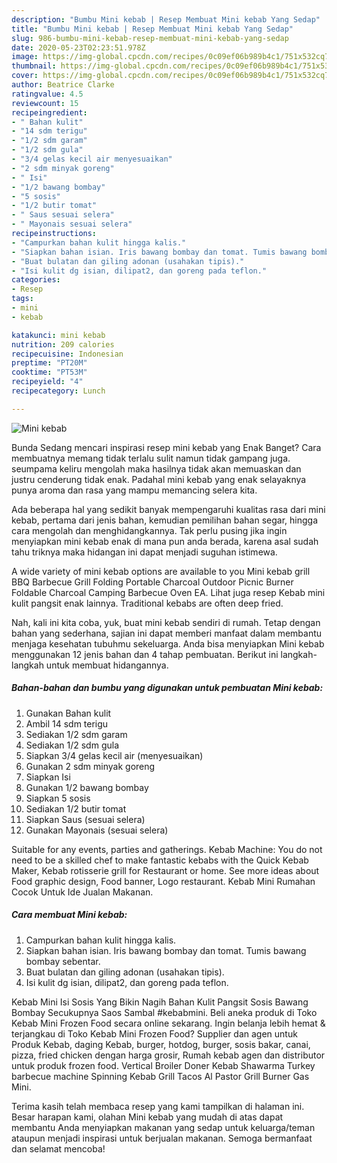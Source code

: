 ```yaml
---
description: "Bumbu Mini kebab | Resep Membuat Mini kebab Yang Sedap"
title: "Bumbu Mini kebab | Resep Membuat Mini kebab Yang Sedap"
slug: 986-bumbu-mini-kebab-resep-membuat-mini-kebab-yang-sedap
date: 2020-05-23T02:23:51.978Z
image: https://img-global.cpcdn.com/recipes/0c09ef06b989b4c1/751x532cq70/mini-kebab-foto-resep-utama.jpg
thumbnail: https://img-global.cpcdn.com/recipes/0c09ef06b989b4c1/751x532cq70/mini-kebab-foto-resep-utama.jpg
cover: https://img-global.cpcdn.com/recipes/0c09ef06b989b4c1/751x532cq70/mini-kebab-foto-resep-utama.jpg
author: Beatrice Clarke
ratingvalue: 4.5
reviewcount: 15
recipeingredient:
- " Bahan kulit"
- "14 sdm terigu"
- "1/2 sdm garam"
- "1/2 sdm gula"
- "3/4 gelas kecil air menyesuaikan"
- "2 sdm minyak goreng"
- " Isi"
- "1/2 bawang bombay"
- "5 sosis"
- "1/2 butir tomat"
- " Saus sesuai selera"
- " Mayonais sesuai selera"
recipeinstructions:
- "Campurkan bahan kulit hingga kalis."
- "Siapkan bahan isian. Iris bawang bombay dan tomat. Tumis bawang bombay sebentar."
- "Buat bulatan dan giling adonan (usahakan tipis)."
- "Isi kulit dg isian, dilipat2, dan goreng pada teflon."
categories:
- Resep
tags:
- mini
- kebab

katakunci: mini kebab 
nutrition: 209 calories
recipecuisine: Indonesian
preptime: "PT20M"
cooktime: "PT53M"
recipeyield: "4"
recipecategory: Lunch

---
```



![Mini kebab](https://img-global.cpcdn.com/recipes/0c09ef06b989b4c1/751x532cq70/mini-kebab-foto-resep-utama.jpg)

Bunda Sedang mencari inspirasi resep mini kebab yang Enak Banget? Cara membuatnya memang tidak terlalu sulit namun tidak gampang juga. seumpama keliru mengolah maka hasilnya tidak akan memuaskan dan justru cenderung tidak enak. Padahal mini kebab yang enak selayaknya punya aroma dan rasa yang mampu memancing selera kita.

Ada beberapa hal yang sedikit banyak mempengaruhi kualitas rasa dari mini kebab, pertama dari jenis bahan, kemudian pemilihan bahan segar, hingga cara mengolah dan menghidangkannya. Tak perlu pusing jika ingin menyiapkan mini kebab enak di mana pun anda berada, karena asal sudah tahu triknya maka hidangan ini dapat menjadi suguhan istimewa.

A wide variety of mini kebab options are available to you Mini kebab grill BBQ Barbecue Grill Folding Portable Charcoal Outdoor Picnic Burner Foldable Charcoal Camping Barbecue Oven EA. Lihat juga resep Kebab mini kulit pangsit enak lainnya. Traditional kebabs are often deep fried.


Nah, kali ini kita coba, yuk, buat mini kebab sendiri di rumah. Tetap dengan bahan yang sederhana, sajian ini dapat memberi manfaat dalam membantu menjaga kesehatan tubuhmu sekeluarga. Anda bisa menyiapkan Mini kebab menggunakan 12 jenis bahan dan 4 tahap pembuatan. Berikut ini langkah-langkah untuk membuat hidangannya.

<!--inarticleads1-->

##### Bahan-bahan dan bumbu yang digunakan untuk pembuatan Mini kebab:

1. Gunakan  Bahan kulit
1. Ambil 14 sdm terigu
1. Sediakan 1/2 sdm garam
1. Sediakan 1/2 sdm gula
1. Siapkan 3/4 gelas kecil air (menyesuaikan)
1. Gunakan 2 sdm minyak goreng
1. Siapkan  Isi
1. Gunakan 1/2 bawang bombay
1. Siapkan 5 sosis
1. Sediakan 1/2 butir tomat
1. Siapkan  Saus (sesuai selera)
1. Gunakan  Mayonais (sesuai selera)


Suitable for any events, parties and gatherings. Kebab Machine: You do not need to be a skilled chef to make fantastic kebabs with the Quick Kebab Maker, Kebab rotisserie grill for Restaurant or home. See more ideas about Food graphic design, Food banner, Logo restaurant. Kebab Mini Rumahan Cocok Untuk Ide Jualan Makanan. 

<!--inarticleads2-->

##### Cara membuat Mini kebab:

1. Campurkan bahan kulit hingga kalis.
1. Siapkan bahan isian. Iris bawang bombay dan tomat. Tumis bawang bombay sebentar.
1. Buat bulatan dan giling adonan (usahakan tipis).
1. Isi kulit dg isian, dilipat2, dan goreng pada teflon.


Kebab Mini Isi Sosis Yang Bikin Nagih Bahan Kulit Pangsit Sosis Bawang Bombay Secukupnya Saos Sambal #kebabmini. Beli aneka produk di Toko Kebab Mini Frozen Food secara online sekarang. Ingin belanja lebih hemat &amp; terjangkau di Toko Kebab Mini Frozen Food? Supplier dan agen untuk Produk Kebab, daging Kebab, burger, hotdog, burger, sosis bakar, canai, pizza, fried chicken dengan harga grosir, Rumah kebab agen dan distributor untuk produk frozen food. Vertical Broiler Doner Kebab Shawarma Turkey barbecue machine Spinning Kebab Grill Tacos Al Pastor Grill Burner Gas Mini. 

Terima kasih telah membaca resep yang kami tampilkan di halaman ini. Besar harapan kami, olahan Mini kebab yang mudah di atas dapat membantu Anda menyiapkan makanan yang sedap untuk keluarga/teman ataupun menjadi inspirasi untuk berjualan makanan. Semoga bermanfaat dan selamat mencoba!
